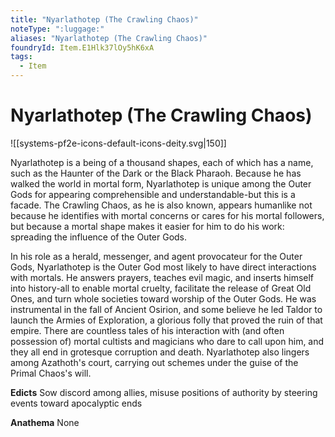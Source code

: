 ```yaml
---
title: "Nyarlathotep (The Crawling Chaos)"
noteType: ":luggage:"
aliases: "Nyarlathotep (The Crawling Chaos)"
foundryId: Item.E1Hlk37lOy5hK6xA
tags:
  - Item
---
```


# Nyarlathotep (The Crawling Chaos)
![[systems-pf2e-icons-default-icons-deity.svg|150]]

Nyarlathotep is a being of a thousand shapes, each of which has a name, such as the Haunter of the Dark or the Black Pharaoh. Because he has walked the world in mortal form, Nyarlathotep is unique among the Outer Gods for appearing comprehensible and understandable-but this is a facade. The Crawling Chaos, as he is also known, appears humanlike not because he identifies with mortal concerns or cares for his mortal followers, but because a mortal shape makes it easier for him to do his work: spreading the influence of the Outer Gods.

In his role as a herald, messenger, and agent provocateur for the Outer Gods, Nyarlathotep is the Outer God most likely to have direct interactions with mortals. He answers prayers, teaches evil magic, and inserts himself into history-all to enable mortal cruelty, facilitate the release of Great Old Ones, and turn whole societies toward worship of the Outer Gods. He was instrumental in the fall of Ancient Osirion, and some believe he led Taldor to launch the Armies of Exploration, a glorious folly that proved the ruin of that empire. There are countless tales of his interaction with (and often possession of) mortal cultists and magicians who dare to call upon him, and they all end in grotesque corruption and death. Nyarlathotep also lingers among Azathoth's court, carrying out schemes under the guise of the Primal Chaos's will.

**Edicts** Sow discord among allies, misuse positions of authority by steering events toward apocalyptic ends

**Anathema** None
